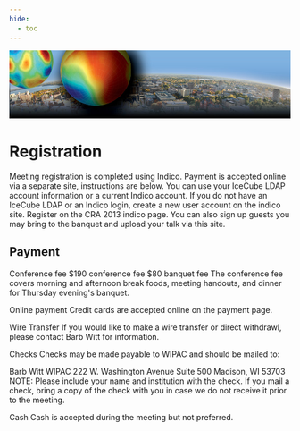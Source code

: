 ```yaml
---
hide:
  - toc
---
```


![CRA 2013](cra2013-header.jpg)

# Registration


Meeting registration is completed using Indico. Payment is accepted online via a separate site, instructions are below.
You can use your IceCube LDAP account information or a current Indico account. If you do not have an IceCube LDAP or an Indico login, create a new user account on the indico site.
Register on the CRA 2013 indico page. You can also sign up guests you may bring to the banquet and upload your talk via this site.
 
## Payment
Conference fee
$190 conference fee
$80 banquet fee
The conference fee covers morning and afternoon break foods, meeting handouts, and dinner for Thursday evening's banquet.
 
Online payment
Credit cards are accepted online on the payment page.
 
Wire Transfer
If you would like to make a wire transfer or direct withdrawl, please contact Barb Witt for information.
 
Checks
Checks may be made payable to WIPAC and should be mailed to:
 
Barb Witt
WIPAC
222 W. Washington Avenue
Suite 500
Madison, WI 53703
NOTE: Please include your name and institution with the check. If you mail a check, bring a copy of the check with you in case we do not receive it prior to the meeting.
 
Cash
Cash is accepted during the meeting but not preferred.
